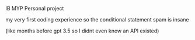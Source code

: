 IB MYP Personal project

my very first coding experience so the conditional statement spam is insane 

(like months before gpt 3.5 so I didnt even know an API existed)
